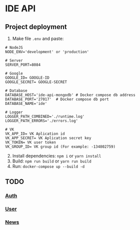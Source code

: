 # IDE API

## Project deployment

1. Make file `.env` and paste:
```
# NodeJS
NODE_ENV='development' or 'production'

# Server
SERVER_PORT=8084

# Google
GOOGLE_ID= GOOGLE-ID
GOOGLE_SECRET= GOOGLE-SECRET

# Database
DATABASE_HOST='ide-api-mongodb' # Docker compose db address
DATABASE_PORT='27017'  # Docker compose db port
DATABASE_NAME='ide'

# Logger
LOGGER_PATH_COMBINED='./runtime.log'
LOGGER_PATH_ERRORS='./errors.log'

# VK
VK_APP_ID= VK Aplication id
VK_APP_SECRET= VK Aplication secret key
VK_TOKEN= VK user token
VK_GROUP_ID= VK group id (For example: -134802759)
``` 
2. Install dependencies: `npm i` or `yarn install`
3. Build: `npm run build` or `yarn run build` 
3. Run: `docker-compose up --build -d`

## TODO

### [Auth](src/api/auth/README.md)

### [User](src/api/user/README.md)

### [News](src/api/news/README.md)
